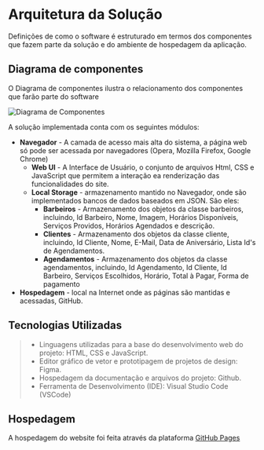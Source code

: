 # Arquitetura da Solução

Definições de como o software é estruturado em termos dos componentes que fazem parte da solução e do ambiente de hospedagem da aplicação.

## Diagrama de componentes

O Diagrama de componentes ilustra o relacionamento dos componentes que farão parte do software

![Diagrama de Componentes](https://i.gyazo.com/6e6eb5592ebd9694b9c8a4fa0fb6aac1.png)

A solução implementada conta com os seguintes módulos:
- **Navegador** - A camada de acesso mais alta do sistema, a página web só pode ser acessada por navegadores (Opera, Mozilla Firefox, Google Chrome)
  - **Web UI** - A Interface de Usuário, o conjunto de arquivos Html, CSS e JavaScript que permitem a interação ea renderização das funcionalidades do site.
   - **Local Storage** - armazenamento mantido no Navegador, onde são implementados bancos de dados baseados em JSON. São eles: 
     - **Barbeiros** - Armazenamento dos objetos da classe barbeiros, incluindo, Id Barbeiro, Nome, Imagem, Horários Disponíveis, Serviços Providos, Horários Agendados e descrição.
     - **Clientes** - Armazenamento dos objetos da classe cliente, incluindo, Id Cliente, Nome, E-Mail, Data de Aniversário, Lista Id's de Agendamentos.
     - **Agendamentos** - Armazenamento dos objetos da classe agendamentos, incluindo, Id Agendamento, Id Cliente, Id Barbeiro, Serviços Escolhidos, Horário, Total à     Pagar, Forma de pagamento
 - **Hospedagem** - local na Internet onde as páginas são mantidas e acessadas, GitHub. 

## Tecnologias Utilizadas

> - Linguagens utilizadas para a base do desenvolvimento web do projeto: HTML, CSS e JavaScript.
> - Editor gráfico de vetor e prototipagem de projetos de design: Figma.
> - Hospedagem da documentação e arquivos do projeto: Github.
> - Ferramenta de Desenvolvimento (IDE): Visual Studio Code (VSCode) 

## Hospedagem

A hospedagem do website foi feita através da plataforma [GitHub Pages](https://pages.github.com/)

